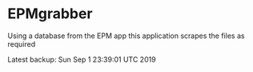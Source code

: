 # EPMgrabber
Using a database from the EPM app this application scrapes the files as required


Latest backup: Sun Sep 1 23:39:01 UTC 2019
